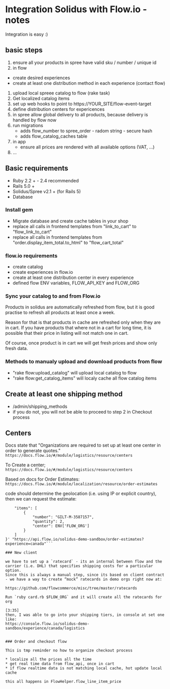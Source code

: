 # Integration Solidus with Flow.io - notes

Integration is easy :)

## basic steps

1. ensure all your products in spree have valid sku / number / unique id
1. in flow
  * create desired experiences
  * create at least one distribution method in each experience (contact flow)
1. upload local spreee catalog to flow (rake task)
1. Get localized catalog items
1. set up web hooks to point to https://YOUR_SITE/flow-event-target
1. define distribution centers for expericences
1. in spree allow global delivery to all products, because delivery is handled by flow now
1. run migrations
   * adds flow_number to spree_order - radom string - secure hash
   * adds flow_catalog_caches table
1. in app
   * ensure all prices are rendered with all available options (VAT, ...)
1. ...


## Basic requirements

* Ruby 2.2 + - 2.4 recommended
* Rails 5.0 +
* Solidus/Spree v2.1 + (for Rails 5)
* Database


### Install gem

* Migrate database and create cache tables in your shop
* replace all calls in frontend templates from "link_to_cart" to "flow_link_to_cart"
* replace all calls in frontend templates from "order.display_item_total.to_html" to "flow_cart_total"


### flow.io requirements

* create catalog
* create experiences in flow.io
* create at least one distribution center in every experience
* defined flow ENV variables, FLOW_API_KEY and FLOW_ORG


### Sync your catalog to and from Flow.io

Products in solidus are automatically refreshed from flow,
but it is good practise to refresh all products at least once a week.

Reason for that is that products in cache are refreshed only when they are in cart.
If you have products that where not in a cart for long time, it is possible that
their price in listing will not match one in cart.

Of course, once product is in cart we will get fresh prices and show only fresh data.


### Methods to manualy upload and download products from flow

* "rake flow:upload_catalog" will upload local catalog to flow
* "rake flow:get_catalog_items" will localy cache all flow catalog items

## Create at least one shipping method

* /admin/shipping_methods
* if you do not, you will not be able to proceed to step 2 in Checkout process


## Centers

Docs state that "Organizations are required to set up at least one center in order to generate quotes."
`https://docs.flow.io/#/module/logistics/resource/centers`

To Create a center;
`https://docs.flow.io/#/module/logistics/resource/centers`

Based on docs for Order Estimates:
`https://docs.flow.io/#/module/localization/resource/order-estimates`

code should determine the geolocation (i.e. using IP or explicit country), then we can request the estimate:
```curl -X POST -H "Content-Type: application/json" -H "Authorization: Basic <encrypted_api_key>" -d '{
    "items": [
        {
            "number": "GILT-M-3587157",
            "quantity": 2,
            "center": ENV['FLOW_ORG']
        }
    ]
}' "https://api.flow.io/solidus-demo-sandbox/order-estimates?experience=canada"```

### New client

we have to set up a `ratecard` - its an internal between flow and the carrier (i.e. DHL) that specifies shipping costs for a particular option.
Since this is always a manual step, since its based on client contract - we have a way to create “mock” ratecards in demo orgs right now at:

https://github.com/flowcommerce/misc/tree/master/ratecards

Run `ruby card.rb $FLOW_ORG` and it will create all the ratecards for org

[3:35]
then, I was able to go into your shipping tiers, in console at set one like:
https://console.flow.io/solidus-demo-sandbox/experience/canada/logistics


### Order and checkout flow

This is tmp reminder no how to organize checkout process

* localize all the prices all the time
* get real time data from flow_api, once in cart
* if flow realtime data is not matching local cache, hot update local cache

this all happens in FlowHelper.flow_line_item_price